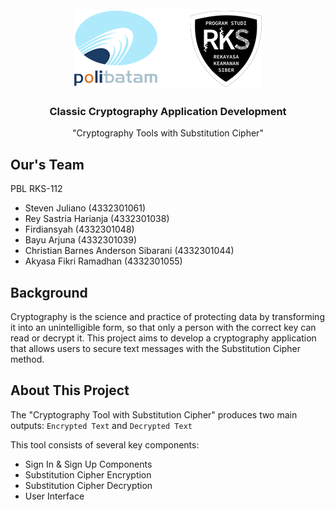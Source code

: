 <!-- PROJECT LOGO -->
<br />
<div align="center">
  <a href="https://github.com/xyzsteven/pblrks-112">
    <img src="images/logo.png" alt="Logo" width="300" height="128">
  </a>

  <h3 align="center">Classic Cryptography Application Development</h3>

  <p align="center">
    "Cryptography Tools with Substitution Cipher"
    <br />
  </p>
</div>

## Our's Team
PBL RKS-112
- Steven Juliano (4332301061)
- Rey Sastria Harianja (4332301038)
- Firdiansyah (4332301048)
- Bayu Arjuna (4332301039)
- Christian Barnes Anderson Sibarani (4332301044)
- Akyasa Fikri Ramadhan (4332301055)

## Background
Cryptography is the science and practice of protecting data by transforming it into an unintelligible form, so that only a person with the correct key can read or decrypt it. This project aims to develop a cryptography application that allows users to secure text messages with the Substitution Cipher method.

## About This Project
The "Cryptography Tool with Substitution Cipher" produces two main outputs: `Encrypted Text` and `Decrypted Text`

This tool consists of several key components:
- Sign In & Sign Up Components
- Substitution Cipher Encryption
- Substitution Cipher Decryption
- User Interface

